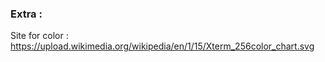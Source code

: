 ### Extra : ###
Site for color : https://upload.wikimedia.org/wikipedia/en/1/15/Xterm_256color_chart.svg
